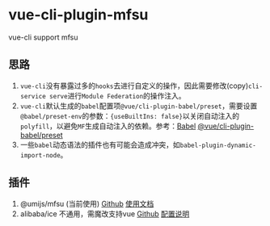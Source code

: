 # vue-cli-plugin-mfsu
vue-cli support mfsu

## 思路
1. `vue-cli`没有暴露过多的`hooks`去进行自定义的操作，因此需要修改(copy)`cli-service serve`进行`Module Federation`的操作注入。
2. `vue-cli`默认生成的`babel`配置项`@vue/cli-plugin-babel/preset`，需要设置`@babel/preset-env`的参数：`{useBuiltIns: false}`以关闭自动注入的`polyfill`，以避免`MF`生成自动注入的依赖。参考：[Babel](https://babeljs.io/docs/en/babel-preset-env#usebuiltins-false) [@vue/cli-plugin-babel/preset](https://github.com/vuejs/vue-cli/tree/dev/packages/%40vue/babel-preset-app)
3. 一些`babel`动态语法的插件也有可能会造成冲突，如`babel-plugin-dynamic-import-node`。

## 插件
1. @umijs/mfsu (当前使用) [Github](https://github.com/umijs/umi-next/tree/master/packages/mfsu) [使用文档](https://github.com/umijs/umi-next/blob/master/docs/blog/mfsu-independent-usage.md)
2. alibaba/ice 不通用，需魔改支持vue [Github](https://github.com/alibaba/ice/blob/master/packages/plugin-react-app/src/userConfig/remoteRuntime/index.ts) [配置说明](https://ice.work/docs/guide/advanced/pre-compile)
